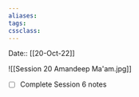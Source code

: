 ```yaml
---
aliases:
tags: 
cssclass:
---
```


Date:: [[20-Oct-22]]

![[Session 20 Amandeep Ma'am.jpg]]

- [ ] Complete Session 6 notes
